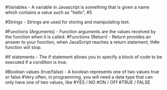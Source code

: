 #Variables - A variable in Javascript is something that is given a name which contains a value such as "hello", #5

#Strings - Strings are used for storing and manipulating text.

#Functions (Arguments) - Function arguments are the values received by the function when it is called.
#Functions (Return) - Return provides an answer to your function, when JavaScript reaches a return statement, th#e function will stop.

#if statements - The if statement allows you to specify a block of code to be executed if a condition is true.

#Boolean values (true/false) - A boolean represents one of two values true or false
#Very often, in programming, you will need a data type that can only have one of two values, like
#YES / NO
#ON / OFf
#TRUE / FALSE
	    
